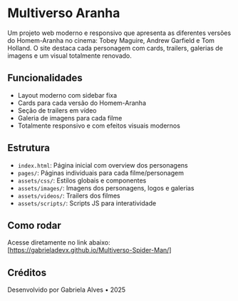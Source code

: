 # Multiverso Aranha

Um projeto web moderno e responsivo que apresenta as diferentes versões do Homem-Aranha no cinema: Tobey Maguire, Andrew Garfield e Tom Holland. O site destaca cada personagem com cards, trailers, galerias de imagens e um visual totalmente renovado.

## Funcionalidades
- Layout moderno com sidebar fixa
- Cards para cada versão do Homem-Aranha
- Seção de trailers em vídeo
- Galeria de imagens para cada filme
- Totalmente responsivo e com efeitos visuais modernos

## Estrutura
- `index.html`: Página inicial com overview dos personagens
- `pages/`: Páginas individuais para cada filme/personagem
- `assets/css/`: Estilos globais e componentes
- `assets/images/`: Imagens dos personagens, logos e galerias
- `assets/videos/`: Trailers dos filmes
- `assets/scripts/`: Scripts JS para interatividade

## Como rodar
Acesse diretamente no link abaixo:
[https://gabrieladevx.github.io/Multiverso-Spider-Man/]

## Créditos
Desenvolvido por Gabriela Alves • 2025
